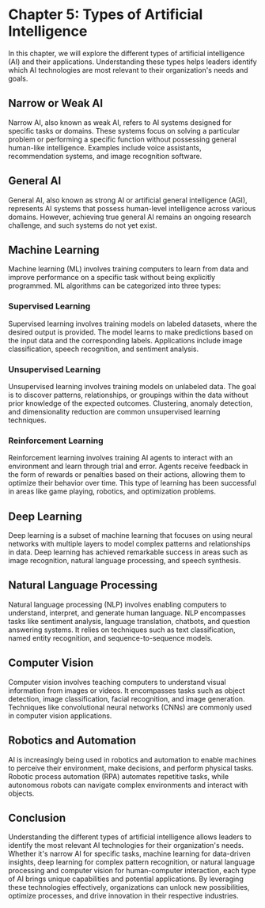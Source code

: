 Chapter 5: Types of Artificial Intelligence
===========================================

In this chapter, we will explore the different types of artificial intelligence (AI) and their applications. Understanding these types helps leaders identify which AI technologies are most relevant to their organization's needs and goals.

Narrow or Weak AI
-----------------

Narrow AI, also known as weak AI, refers to AI systems designed for specific tasks or domains. These systems focus on solving a particular problem or performing a specific function without possessing general human-like intelligence. Examples include voice assistants, recommendation systems, and image recognition software.

General AI
----------

General AI, also known as strong AI or artificial general intelligence (AGI), represents AI systems that possess human-level intelligence across various domains. However, achieving true general AI remains an ongoing research challenge, and such systems do not yet exist.

Machine Learning
----------------

Machine learning (ML) involves training computers to learn from data and improve performance on a specific task without being explicitly programmed. ML algorithms can be categorized into three types:

### Supervised Learning

Supervised learning involves training models on labeled datasets, where the desired output is provided. The model learns to make predictions based on the input data and the corresponding labels. Applications include image classification, speech recognition, and sentiment analysis.

### Unsupervised Learning

Unsupervised learning involves training models on unlabeled data. The goal is to discover patterns, relationships, or groupings within the data without prior knowledge of the expected outcomes. Clustering, anomaly detection, and dimensionality reduction are common unsupervised learning techniques.

### Reinforcement Learning

Reinforcement learning involves training AI agents to interact with an environment and learn through trial and error. Agents receive feedback in the form of rewards or penalties based on their actions, allowing them to optimize their behavior over time. This type of learning has been successful in areas like game playing, robotics, and optimization problems.

Deep Learning
-------------

Deep learning is a subset of machine learning that focuses on using neural networks with multiple layers to model complex patterns and relationships in data. Deep learning has achieved remarkable success in areas such as image recognition, natural language processing, and speech synthesis.

Natural Language Processing
---------------------------

Natural language processing (NLP) involves enabling computers to understand, interpret, and generate human language. NLP encompasses tasks like sentiment analysis, language translation, chatbots, and question answering systems. It relies on techniques such as text classification, named entity recognition, and sequence-to-sequence models.

Computer Vision
---------------

Computer vision involves teaching computers to understand visual information from images or videos. It encompasses tasks such as object detection, image classification, facial recognition, and image generation. Techniques like convolutional neural networks (CNNs) are commonly used in computer vision applications.

Robotics and Automation
-----------------------

AI is increasingly being used in robotics and automation to enable machines to perceive their environment, make decisions, and perform physical tasks. Robotic process automation (RPA) automates repetitive tasks, while autonomous robots can navigate complex environments and interact with objects.

Conclusion
----------

Understanding the different types of artificial intelligence allows leaders to identify the most relevant AI technologies for their organization's needs. Whether it's narrow AI for specific tasks, machine learning for data-driven insights, deep learning for complex pattern recognition, or natural language processing and computer vision for human-computer interaction, each type of AI brings unique capabilities and potential applications. By leveraging these technologies effectively, organizations can unlock new possibilities, optimize processes, and drive innovation in their respective industries.
